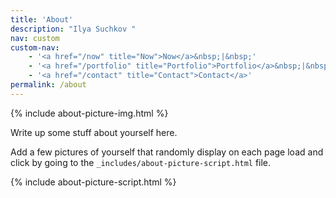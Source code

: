 ```yaml
---
title: 'About'
description: "Ilya Suchkov "  
nav: custom
custom-nav: 
    - '<a href="/now" title="Now">Now</a>&nbsp;|&nbsp;'
    - '<a href="/portfolio" title="Portfolio">Portfolio</a>&nbsp;|&nbsp;'
    - '<a href="/contact" title="Contact">Contact</a>'
permalink: /about
--- 
```


{% include about-picture-img.html %}

Write up some stuff about yourself here. 

Add a few pictures of yourself that randomly display on each page load and click by going to the `_includes/about-picture-script.html` file.

{% include about-picture-script.html %}